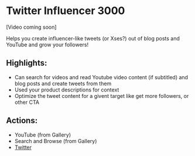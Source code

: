 # Twitter Influencer 3000

[Video coming soon]

Helps you create influencer-like tweets (or Xses?) out of blog posts and YouTube and grow your followers!

## Highlights:
- Can search for videos and read Youtube video content (if subtitled) and blog posts and create tweets from them
- Used your product descriptions for context
- Optimize the tweet content for a givent target like get more followers, or other CTA

## Actions:
- YouTube (from Gallery)
- Search and Browse (from Gallery)
- [Twitter](../../actions/twitter)
